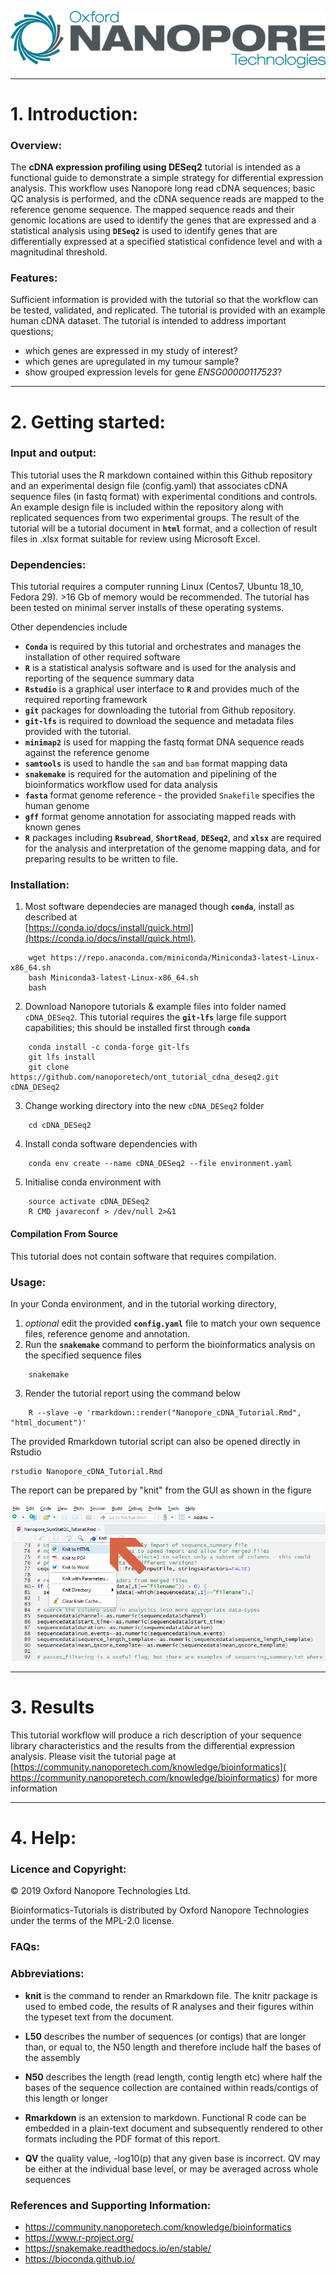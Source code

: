 ![.](Static/Images/ONT_logo.png "Oxford Nanopore Technologies")

******************

# 1. Introduction:


### Overview:

The **cDNA expression profiling using DESeq2** tutorial is intended as a functional guide to demonstrate a simple strategy for differential expression analysis. This workflow uses Nanopore long read cDNA sequences; basic QC analysis is performed, and the cDNA sequence reads are mapped to the reference genome sequence. The mapped sequence reads and their genomic locations are used to identify the genes that are expressed and a statistical analysis using **`DESeq2`** is used to identify genes that are differentially expressed at a specified statistical confidence level and with a magnitudinal threshold.

### Features:

Sufficient information is provided with the tutorial so that the workflow can be tested, validated, and replicated. The tutorial is provided with an example human cDNA dataset. The tutorial is intended to address important questions;

* which genes are expressed in my study of interest?
* which genes are upregulated in my tumour sample?
* show grouped expression levels for gene *ENSG00000117523*?

******************

# 2. Getting started:

### Input and output: 

This tutorial uses the R markdown contained within this Github repository and an experimental design file (config.yaml) that associates cDNA sequence files (in fastq format) with experimental conditions and controls. An example design file is included within the repository along with replicated sequences from two experimental groups. The result of the tutorial will be a tutorial document in **`html`** format, and a collection of result files in .xlsx format suitable for review using Microsoft Excel. 

### Dependencies:

This tutorial requires a computer running Linux (Centos7, Ubuntu 18_10, Fedora 29). >16 Gb of memory would be recommended. The tutorial has been tested on minimal server installs of these operating systems.

Other dependencies include

* **`Conda`** is required by this tutorial and orchestrates and manages the installation of other required software
* **`R`** is a statistical analysis software and is used for the analysis and reporting of the sequence summary data
* **`Rstudio`** is a graphical user interface to **`R`** and provides much of the required reporting framework
* **`git`** packages for downloading the tutorial from Github repository.
* **`git-lfs`** is required to download the sequence and metadata files provided with the tutorial.
* **`minimap2`** is used for mapping the fastq format DNA sequence reads against the reference genome
* **`samtools`** is used to handle the `sam` and `bam` format mapping data
* **`snakemake`** is required for the automation and pipelining of the bioinformatics workflow used for data analysis
* **`fasta`** format genome reference - the provided `Snakefile` specifies the human genome
* **`gff`** format genome annotation for associating mapped reads with known genes
* **`R`** packages including **`Rsubread`**, **`ShortRead`**, **`DESeq2`**, and **`xlsx`** are required for the analysis and interpretation of the genome mapping data, and for preparing results to be written to file. 

### Installation:

1. Most software dependecies are managed though **`conda`**, install as described at  <br> [https://conda.io/docs/install/quick.html](https://conda.io/docs/install/quick.html).
```
    wget https://repo.anaconda.com/miniconda/Miniconda3-latest-Linux-x86_64.sh
    bash Miniconda3-latest-Linux-x86_64.sh
    bash
```
2. Download Nanopore tutorials & example files into folder named `cDNA_DESeq2`. This tutorial requires the **`git-lfs`** large file support capabilities; this should be installed first through **`conda`**
```
    conda install -c conda-forge git-lfs
    git lfs install
    git clone https://github.com/nanoporetech/ont_tutorial_cdna_deseq2.git cDNA_DESeq2
```
3. Change working directory into the new `cDNA_DESeq2` folder 
```
    cd cDNA_DESeq2
```
4. Install conda software dependencies with
```
    conda env create --name cDNA_DESeq2 --file environment.yaml
```
5. Initialise conda environment with 
```
    source activate cDNA_DESeq2
    R CMD javareconf > /dev/null 2>&1
```

#### Compilation From Source

This tutorial does not contain software that requires compilation.



### Usage: 

In your Conda environment, and in the tutorial working directory,

1. *optional* edit the provided **`config.yaml`** file to match your own sequence files, reference genome and annotation.
2. Run the **`snakemake`** command to perform the bioinformatics analysis on the specified sequence files
```
    snakemake
```
3. Render the tutorial report using the command below
```
    R --slave -e 'rmarkdown::render("Nanopore_cDNA_Tutorial.Rmd", "html_document")'
```

The provided Rmarkdown tutorial script can also be opened directly in Rstudio

```
rstudio Nanopore_cDNA_Tutorial.Rmd
```

The report can be prepared by "knit" from the GUI as shown in the figure

![.](Static/Images/KnitIt.png "Prepare a report using Knit")


******************

# 3. Results

This tutorial workflow will produce a rich description of your sequence library characteristics and the results from the differential expression analysis. Please visit the tutorial page at [https://community.nanoporetech.com/knowledge/bioinformatics]( https://community.nanoporetech.com/knowledge/bioinformatics) for more information

******************

# 4. Help:

### Licence and Copyright:

© 2019 Oxford Nanopore Technologies Ltd.

Bioinformatics-Tutorials is distributed by Oxford Nanopore Technologies under the terms of the MPL-2.0 license.

### FAQs:



### Abbreviations:


* __knit__ is the command to render an Rmarkdown file. The knitr package is used to embed code, the results of R analyses and their figures within the typeset text from the document. 

* __L50__  describes the number of sequences (or contigs) that are longer than, or equal to, the N50 length and therefore include half the bases of the assembly

* __N50__  describes the length (read length, contig length etc) where half the bases of the sequence collection are contained within reads/contigs of this length or longer

* __Rmarkdown__ is an extension to markdown. Functional R code can be embedded in a plain-text document and subsequently rendered to other formats including the PDF format of this report.

* __QV__  the quality value, -log10(p) that any given base is incorrect. QV may be either at the individual base level, or may be averaged across whole sequences


### References and Supporting Information:

*  https://community.nanoporetech.com/knowledge/bioinformatics
*  https://www.r-project.org/
*  https://snakemake.readthedocs.io/en/stable/
*  https://bioconda.github.io/

